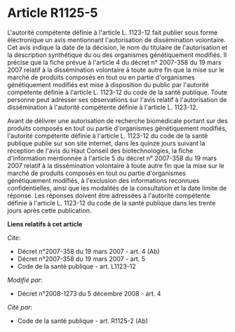 # Article R1125-5

L'autorité compétente définie à l'article L. 1123-12 fait publier sous forme électronique un avis mentionnant l'autorisation
de dissémination volontaire. Cet avis indique la date de la décision, le nom du titulaire de l'autorisation et la description
synthétique du ou des organismes génétiquement modifiés. Il précise que la fiche prévue à l'article 4 du décret n° 2007-358
du 19 mars 2007 relatif à la dissémination volontaire à toute autre fin que la mise sur le marché de produits composés en
tout ou en partie d'organismes génétiquement modifiés est mise à disposition du public par l'autorité compétente définie à
l'article L. 1123-12 du code de la santé publique. Toute personne peut adresser ses observations sur l'avis relatif à
l'autorisation de dissémination à l'autorité compétente définie à l'article L. 1123-12. 

Avant de délivrer une autorisation de recherche biomédicale portant sur des produits composés en tout ou partie d'organismes
génétiquement modifiés, l'autorité compétente définie à l'article L. 1123-12 du code de la santé publique publie sur son site
internet, dans les quinze jours suivant la réception de l'avis du Haut Conseil des biotechnologies, la fiche d'information
mentionnée à l'article 5 du décret n° 2007-358 du 19 mars 2007 relatif à la dissémination volontaire à toute autre fin que la
mise sur le marché de produits composés en tout ou partie d'organismes génétiquement modifiés, à l'exclusion des informations
reconnues confidentielles, ainsi que les modalités de la consultation et la date limite de réponse. Les réponses doivent être
adressées à l'autorité compétente définie à l'article L. 1123-12 du code de la santé publique dans les trente jours après
cette publication.

**Liens relatifs à cet article**

_Cite_:

  - Décret n°2007-358 du 19 mars 2007 - art. 4 (Ab)
  - Décret n°2007-358 du 19 mars 2007 - art. 5
  - Code de la santé publique - art. L1123-12

_Modifié par_:

  - Décret n°2008-1273 du 5 décembre 2008 - art. 4

_Cité par_:

  - Code de la santé publique - art. R1125-2 (Ab)
